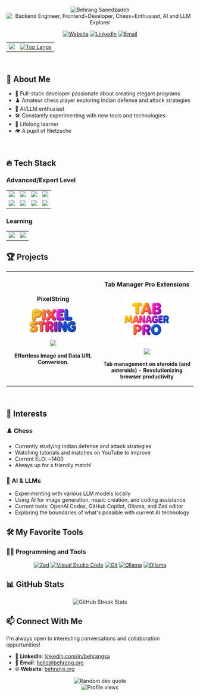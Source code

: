 <br />

<div align="center">
<img src="https://readme-typing-svg.herokuapp.com?font=Macondo+Swash+Caps&weight=400&size=36&pause=8000&color=36BCF7FF&center=true&vCenter=true&random=false&width=435&lines=Behrang+Saeedzadeh" alt="Behrang Saeedzadeh" />
</div>

<div align="center">
  <img src="https://readme-typing-svg.herokuapp.com?font=Borel&weight=400&size=22&pause=1000&color=36BCF7FF&center=true&vCenter=true&random=false&width=435&lines=Backend+Engineer;Frontend+Developer;Chess+Enthusiast;AI+%26+LLM+Explorer" alt="Backend Engineer, Frontend+Developer, Chess+Enthusiast, AI and LLM Explorer" />
</div>

<center>

[![Website](https://img.shields.io/badge/Website-behrang.org-blue?style=for-the-badge&logo=vercel&logoColor=white)](https://behrang.org)
[![LinkedIn](https://img.shields.io/badge/LinkedIn-behrangsa-0077B5?style=for-the-badge&logo=linkedin&logoColor=white)](https://linkedin.com/in/behrangsa)
[![Email](https://img.shields.io/badge/Email-hello@behrang.org-D14836?style=for-the-badge&logo=gmail&logoColor=white)](mailto:hello@behrang.org)

</center>

|                                                                                                                                         |                                                                                                                                     |
| --------------------------------------------------------------------------------------------------------------------------------------- | ----------------------------------------------------------------------------------------------------------------------------------- |
| ![](https://github-readme-stats.vercel.app/api?username=behrangsa&show_icons=true&theme=tokyonight&hide_border=true&count_private=true) | [![Top Langs](https://github-readme-stats.vercel.app/api/top-langs/?username=behrangsa&layout=donut)](https://github.com/behrangsa) |

<br />

## 🧠 About Me

- 🚀 Full-stack developer passionate about creating elegant programs
- ♟️ Amateur chess player exploring Indian defense and attack strategies
- 🤖 AI/LLM enthusiast
- 🛠️ Constantly experimenting with new tools and technologies
- 🌱 Lifelong learner
- 👁️ A pupil of Nietzsche

<br />

## 🔥 Tech Stack

### Advanced/Expert Level

<table align="center">
  <tr>
    <td align="center">
      <img src="https://img.shields.io/badge/JavaScript-F7DF1E?style=for-the-badge&logo=javascript&logoColor=black">
    </td>
    <td align="center">
      <img src="https://img.shields.io/badge/TypeScript-007ACC?style=for-the-badge&logo=typescript&logoColor=white">
    </td>
    <td align="center">
      <img src="https://img.shields.io/badge/React-20232A?style=for-the-badge&logo=react&logoColor=61DAFB">
    </td>
    <td align="center">
      <img src="https://img.shields.io/badge/Node.js-339933?style=for-the-badge&logo=nodedotjs&logoColor=white">
    </td>
  </tr>
  <tr>
    <td align="center">
      <img src="https://img.shields.io/badge/Java-ED8B00?style=for-the-badge&logo=openjdk&logoColor=white">
    </td>
    <td align="center">
      <img src="https://img.shields.io/badge/Spring-6DB33F?style=for-the-badge&logo=spring&logoColor=white">
    </td>
    <td align="center">
      <img src="https://img.shields.io/badge/AWS-232F3E?style=for-the-badge&logo=amazon-aws&logoColor=white">
    </td>
    <td align="center">
      <img src="https://img.shields.io/badge/Docker-2CA5E0?style=for-the-badge&logo=docker&logoColor=white">
    </td>
  </tr>
</table>

### Learning

<table align="center">
  <tr>
    <td align="center">
      <img src="https://img.shields.io/badge/Python-3776AB?style=for-the-badge&logo=python&logoColor=white">
    </td>
    <td align="center">
      <img src="https://img.shields.io/badge/Rust-000000?style=for-the-badge&logo=rust&logoColor=white">
    </td>
  </tr>
</table>

## 🏆 Projects

<table>
  <tr>
    <td width="50%">
      <h3 align="center">PixelString</h3>
      <div align="center">
        <a href="https://pixelstring.app" target="_blank">
          <img src="./images/pixelstring.png" width="128" alt="PixelString"/>
        </a>
        <p>
          <a href="https://pixelstring.app" target="_blank">
            <img src="https://img.shields.io/badge/Live-brightgreen?style=for-the-badge&logo=vercel&logoColor=white"/>
          </a>
        </p>
        <p><strong>Effortless Image and Data URL Conversion.</strong></p>
      </div>
    </td>
    <td width="50%">
      <h3 align="center">Tab Manager Pro Extensions</h3>
      <div align="center">
        <a href="#">
          <img src="./images/tmpro.png" width="128" alt="Tab Managemer Pro"/>
        </a>
        <p>
          <a href="#">
            <img src="https://img.shields.io/badge/In_Progress-yellow?style=for-the-badge&logo=google-chrome&logoColor=white"/>
          </a>
        </p>
        <p><strong>Tab management on steroids (and asteroids) - Revolutionizing browser productivity</strong></p>
      </div>
    </td>
  </tr>
</table>

<br />

## 🧩 Interests

### ♟️ Chess

- Currently studying Indian defense and attack strategies
- Watching tutorials and matches on YouTube to improve
- Current ELO: ~1400
- Always up for a friendly match!

### 🤖 AI & LLMs

- Experimenting with various LLM models locally
- Using AI for image generation, music creation, and coding assistance
- Current tools: OpenAI Codex, GitHub Copilot, Ollama, and Zed editor
- Exploring the boundaries of what's possible with current AI technology

## 🛠️ My Favorite Tools

### 👨‍💻 Programming and Tools

<center>
  <a href="#"><img alt="Zed" src="https://img.shields.io/badge/Zed Editor-4E4E4E?logo=zed&logoColor=white"></a>
  <a href="#"><img alt="Visual Studio Code" src="https://img.shields.io/badge/Visual%20Studio%20Code-0078d7.svg?logo=git&logoColor=white"></a>
  <a href="#"><img alt="Git" src="https://img.shields.io/badge/Git-4E4E4E.svg?logo=git&logoColor=white"></a>
  <a href="#"><img alt="Ollama" src="https://img.shields.io/badge/HuggingFace-4E4E4E?logo=huggingface&logoColor=white"></a>
  <a href="#"><img alt="Ollama" src="https://img.shields.io/badge/Ubuntu-4E4E4E?logo=ubuntu&logoColor=white"></a>
</center>

## 📊 GitHub Stats

<div align="center">
  <img src="https://github-readme-streak-stats.herokuapp.com/?user=behrangsa&theme=tokyonight&hide_border=true" alt="GitHub Streak Stats" />
</div>

## 📫 Connect With Me

I'm always open to interesting conversations and collaboration opportunities!

- 💼 **LinkedIn**: [linkedin.com/in/behrangsa](https://linkedin.com/in/behrangsa)
- 📧 **Email**: [hello@behrang.org](mailto:hello@behrang.org)
- 🌐 **Website**: [behrang.org](https://behrang.org)

<div align="center">
  <img src="https://quotes-github-readme.vercel.app/api?type=horizontal&theme=tokyonight" alt="Random dev quote"/>
  <br />
  <img src="https://komarev.com/ghpvc/?username=behrangsa&style=flat-square&color=blue" alt="Profile views"/>
</div>

<!---
behrangsa/behrangsa is a ✨ special ✨ repository because its `README.md` (this file) appears on your GitHub profile.
You can click the Preview link to take a look at your changes.
--->
